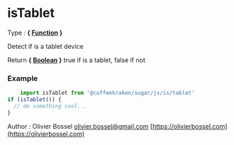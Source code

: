 # isTablet

<!-- @namespace: sugar.js.is.isTablet -->

Type : **{ [Function](https://developer.mozilla.org/fr/docs/Web/JavaScript/Reference/Objets_globaux/Function) }**


Detect if is a tablet device


Return **{ [Boolean](https://developer.mozilla.org/fr/docs/Web/JavaScript/Reference/Objets_globaux/Boolean) }** true if is a tablet, false if not

### Example
```js
	import isTablet from '@coffeekraken/sugar/js/is/tablet'
if (isTablet()) {
  // do something cool...
}
```
Author : Olivier Bossel [olivier.bossel@gmail.com](mailto:olivier.bossel@gmail.com) [https://olivierbossel.com](https://olivierbossel.com)